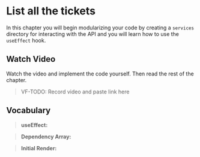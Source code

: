 # List all the tickets
In this chapter you will begin modularizing your code by creating a `services` directory for interacting with the API and you will learn how to use the `useEffect` hook.

## Watch Video
Watch the video and implement the code yourself. Then read the rest of the chapter.
> VF-TODO: Record video and paste link here

## Vocabulary
> **useEffect:**

> **Dependency Array:** 

> **Initial Render:**